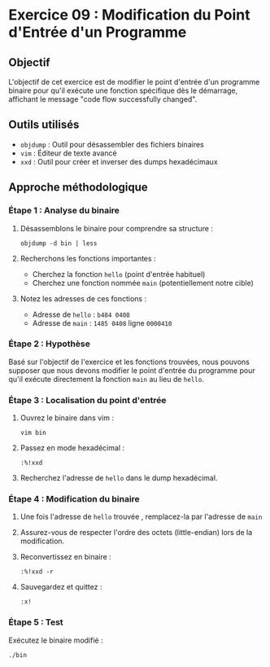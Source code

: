 # Exercice 09 : Modification du Point d'Entrée d'un Programme

## Objectif
L'objectif de cet exercice est de modifier le point d'entrée d'un programme binaire pour qu'il exécute une fonction spécifique dès le démarrage, affichant le message "code flow successfully changed".

## Outils utilisés
- `objdump` : Outil pour désassembler des fichiers binaires
- `vim` : Éditeur de texte avancé
- `xxd` : Outil pour créer et inverser des dumps hexadécimaux

## Approche méthodologique

### Étape 1 : Analyse du binaire
1. Désassemblons le binaire pour comprendre sa structure :
   ```
   objdump -d bin | less
   ```

2. Recherchons les fonctions importantes :
   - Cherchez la fonction `hello` (point d'entrée habituel)
   - Cherchez une fonction nommée `main` (potentiellement notre cible)

3. Notez les adresses de ces fonctions :
   - Adresse de `hello` : `b484 0408`
   - Adresse de `main` : `1485 0408` ligne `0000410`

### Étape 2 : Hypothèse
Basé sur l'objectif de l'exercice et les fonctions trouvées, nous pouvons supposer que nous devons modifier le point d'entrée du programme pour qu'il exécute directement la fonction `main` au lieu de `hello`.

### Étape 3 : Localisation du point d'entrée
1. Ouvrez le binaire dans vim :
   ```
   vim bin
   ```

2. Passez en mode hexadécimal :
   ```
   :%!xxd
   ```

3. Recherchez l'adresse de `hello` dans le dump hexadécimal.

### Étape 4 : Modification du binaire
1. Une fois l'adresse de `hello` trouvée , remplacez-la par l'adresse de `main`

2. Assurez-vous de respecter l'ordre des octets (little-endian) lors de la modification.

3. Reconvertissez en binaire :
   ```
   :%!xxd -r
   ```

4. Sauvegardez et quittez :
   ```
   :x!
   ```

### Étape 5 : Test
Exécutez le binaire modifié :
```
./bin
```